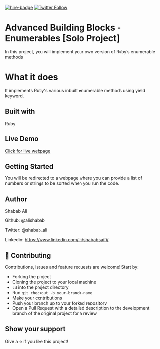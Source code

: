 
[![hire-badge](https://img.shields.io/badge/Consult%20/%20Hire%20Shabab-Click%20to%20Contact-brightgreen)](mailto:shababsaifi@gmail.com) [![Twitter Follow](https://img.shields.io/twitter/follow/shabab_ali?label=Follow%20Shabab%20on%20Twitter&style=social)](https://twitter.com/shabab_ali)

# Advanced Building Blocks - Enumerables [Solo Project]

In this project, you will implement your own version of Ruby’s enumerable methods

# What it does

It implements Ruby's various inbuilt enumerable methods using yield keyword.

## Built with

Ruby

## Live Demo

[Click for live webpage]()

## Getting Started

You will be redirected to a webpage where you can provide a list of numbers or strings to be sorted when you run the code.


## Author

Shabab Ali

Github: @alishabab

Twitter: @shabab_ali

Linkedin: https://www.linkedin.com/in/shababsaifi/

## 🤝 Contributing

Contributions, issues and feature requests are welcome! Start by:

- Forking the project
- Cloning the project to your local machine
- `cd` into the project directory
- Run `git checkout -b your-branch-name`
- Make your contributions
- Push your branch up to your forked repository
- Open a Pull Request with a detailed description to the development branch of the original project for a review

## Show your support

Give a ⭐️ if you like this project!
